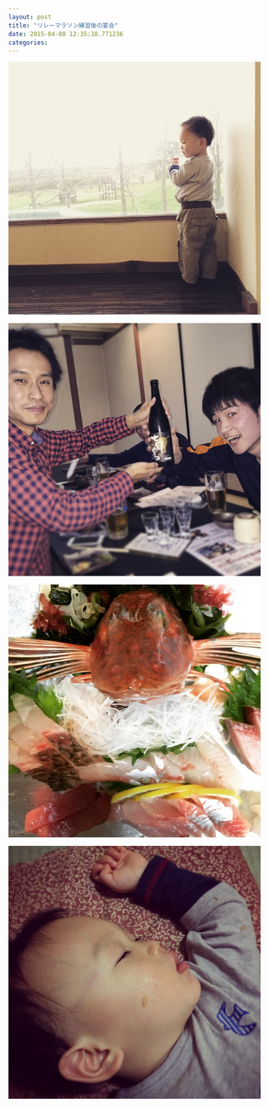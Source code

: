 ```yaml
---
layout: post
title: "リレーマラソン練習後の宴会"
date: 2015-04-08 12:35:10.771236
categories: 
---
```


![](/assets/images/201503/11055984_1427766654188808_285116486_n.jpg)

![杉原さん！七冠のんで待ってます！](/assets/images/201503/11024174_810602342348063_115871689_n.jpg)

![](/assets/images/201503/11055884_413860795449045_413368325_n.jpg)

![](/assets/images/201503/11018433_793887960696760_1748286929_n.jpg)


